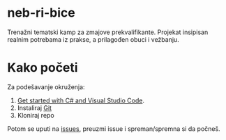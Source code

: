 # neb-ri-bice
Trenažni tematski kamp za zmajove prekvalifikante. Projekat insipisan realnim potrebama iz prakse, a prilagođen obuci i vežbanju.

# Kako početi
Za podešavanje okruženja:

1. [Get started with C# and Visual Studio Code](https://docs.microsoft.com/en-us/dotnet/core/tutorials/with-visual-studio-code).
2. Instaliraj [Git](https://git-scm.com/downloads)
3. Kloniraj repo

Potom se uputi na [issues](https://github.com/redeyens/neb-ri-bice/issues), preuzmi issue i spreman/spremna si da počneš.
